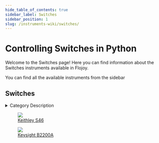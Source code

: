```yaml
--- 
hide_table_of_contents: true
sidebar_label: Switches
sidebar_position: 1
slug: /instruments-wiki/switches/
---
```


# Controlling Switches in Python

Welcome to the Switches page! Here you can find information about the Switches instruments available in Flojoy.

You can find all the available instruments from the sidebar


## Switches 

 <details> 
 <summary>Category Description</summary> 
 An RF switch or microwave switch is a device to route high frequency signals through transmission paths. RF (radio frequency) and microwave switches are used extensively in microwave test systems for signal routing between instruments and devices under test (DUT). Incorporating a switch into a switch matrix system enables you to route signals from multiple instruments to single or multiple DUTs. This allows multiple tests to be performed with the same setup, eliminating the need for frequent connects and disconnects. The entire testing process can be automated, increasing the throughput in high-volume production environments. 
 </details> 

 <div className="flex flex-wrap" style={{ marginLeft: "-55px" }}>


<div className="p-4">

<a href="/instruments-wiki/switches/keithley/keithley-s46">
<figure style={{ width: "200px", height: "200px", objectFit: "scale-down", marginRight: "15px" }}>
<img src="https://res.cloudinary.com/dhopxs1y3/image/upload/e_bgremoval/v1692395566/Instruments/Switches/Keithley-S46/file.png" style={{ width: "200px", height: "200px", objectFit: "scale-down", marginRight: "15px" }} />
<figcaption>Keithley S46</figcaption>
</figure>
</a></div>


<div className="p-4">

<a href="/instruments-wiki/switches/keysight/keysight-b2200a">
<figure style={{ width: "200px", height: "200px", objectFit: "scale-down", marginRight: "15px" }}>
<img src="https://res.cloudinary.com/dhopxs1y3/image/upload/e_bgremoval/v1692395592/Instruments/Switches/Keysight-B2200A/file.png" style={{ width: "200px", height: "200px", objectFit: "scale-down", marginRight: "15px" }} />
<figcaption>Keysight B2200A</figcaption>
</figure>
</a></div>
</div>